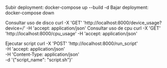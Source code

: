 Subir deployment:
docker-compose up --build -d
Bajar deployment:
docker-compose down

Consultar uso de disco
curl -X 'GET' 'http://localhost:8000/device_usage?device=/' -H 'accept: application/json'
Consultar uso de cpu
curl -X 'GET' 'http://localhost:8000/cpu_usage' -H 'accept: application/json'

Ejecutar script
curl -X 'POST' 'http://localhost:8000/run_script' \
-H 'accept: application/json' \
-H 'Content-Type: application/json' \
-d '{"script_name": "script.sh"}'
